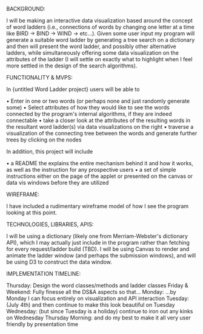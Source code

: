 BACKGROUND:

I will be making an interactive data visualization based
around the concept of word ladders (i.e., connections
of words by changing one letter at a time like BIRD ->
BIND -> WIND -> etc...). Given some user input my program
will generate a suitable word ladder by generating a tree
search on a dictionary and then will present the word ladder,
and possibly other alternative ladders, while simultaneously
offering some data visualization on the attributes of the
ladder (I will settle on exactly what to highlight when I
feel more settled in the design of the search algorithms).

FUNCTIONALITY & MVPS:

In {untitled Word Ladder project} users will be able to

• Enter in one or two words (or perhaps none and just 
randomly generate some)
• Select attributes of how they would like to see the
words connected by the program's internal algorithms, if
they are indeed connectable
• take a closer look at the attributes of the resulting
words in the resultant word ladder(s) via data visualizations
on the right
• traverse a visualization of the connecting tree between
the words and generate further trees by clicking on the nodes

In addition, this project will include

• a README the explains the entire mechanism behind it and
how it works, as well as the instruction for any prospective
users
• a set of simple instructions either on the page of the
applet or presented on the canvas or data vis windows before
they are utilized

WIREFRAME:

I have included a rudimentary wireframe model of how I see
the program looking at this point.

TECHNOLOGIES, LIBRARIES, APIS:

I will be using a dictionary (likely one from Merriam-Webster's
dictionary API), which I may actually just include in the program
rather than fetching for every request/ladder build (TBD). I will
be using Canvas to render and animate the ladder window (and perhaps
the submission windows), and will be using D3 to construct the data
window.

IMPLEMENTATION TIMELINE:

Thursday: Design the word classes/methods and ladder classes
Friday & Weekend: Fully finesse all the DS&A aspects so that...
Monday: ...by Monday I can focus entirely on visualization and API interaction
Tuesday: (July 4th) and then continue to make this look beautiful on Tuesday
Wednesday: (but since Tuesday is a holiday) continue to iron out any kinks on Wednesday
Thursday Morning: and do my best to make it all very user friendly by presentation time